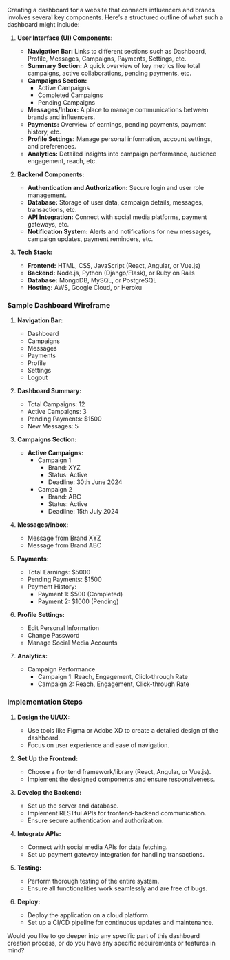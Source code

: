 Creating a dashboard for a website that connects influencers and brands involves several key components. Here’s a structured outline of what such a dashboard might include:

1. **User Interface (UI) Components:**
    - **Navigation Bar:** Links to different sections such as Dashboard, Profile, Messages, Campaigns, Payments, Settings, etc.
    - **Summary Section:** A quick overview of key metrics like total campaigns, active collaborations, pending payments, etc.
    - **Campaigns Section:** 
        - Active Campaigns
        - Completed Campaigns
        - Pending Campaigns
    - **Messages/Inbox:** A place to manage communications between brands and influencers.
    - **Payments:** Overview of earnings, pending payments, payment history, etc.
    - **Profile Settings:** Manage personal information, account settings, and preferences.
    - **Analytics:** Detailed insights into campaign performance, audience engagement, reach, etc.

2. **Backend Components:**
    - **Authentication and Authorization:** Secure login and user role management.
    - **Database:** Storage of user data, campaign details, messages, transactions, etc.
    - **API Integration:** Connect with social media platforms, payment gateways, etc.
    - **Notification System:** Alerts and notifications for new messages, campaign updates, payment reminders, etc.

3. **Tech Stack:**
    - **Frontend:** HTML, CSS, JavaScript (React, Angular, or Vue.js)
    - **Backend:** Node.js, Python (Django/Flask), or Ruby on Rails
    - **Database:** MongoDB, MySQL, or PostgreSQL
    - **Hosting:** AWS, Google Cloud, or Heroku

### Sample Dashboard Wireframe

1. **Navigation Bar:**
    - Dashboard
    - Campaigns
    - Messages
    - Payments
    - Profile
    - Settings
    - Logout

2. **Dashboard Summary:**
    - Total Campaigns: 12
    - Active Campaigns: 3
    - Pending Payments: $1500
    - New Messages: 5

3. **Campaigns Section:**
    - **Active Campaigns:**
        - Campaign 1
            - Brand: XYZ
            - Status: Active
            - Deadline: 30th June 2024
        - Campaign 2
            - Brand: ABC
            - Status: Active
            - Deadline: 15th July 2024

4. **Messages/Inbox:**
    - Message from Brand XYZ
    - Message from Brand ABC

5. **Payments:**
    - Total Earnings: $5000
    - Pending Payments: $1500
    - Payment History:
        - Payment 1: $500 (Completed)
        - Payment 2: $1000 (Pending)

6. **Profile Settings:**
    - Edit Personal Information
    - Change Password
    - Manage Social Media Accounts

7. **Analytics:**
    - Campaign Performance
        - Campaign 1: Reach, Engagement, Click-through Rate
        - Campaign 2: Reach, Engagement, Click-through Rate

### Implementation Steps

1. **Design the UI/UX:**
    - Use tools like Figma or Adobe XD to create a detailed design of the dashboard.
    - Focus on user experience and ease of navigation.

2. **Set Up the Frontend:**
    - Choose a frontend framework/library (React, Angular, or Vue.js).
    - Implement the designed components and ensure responsiveness.

3. **Develop the Backend:**
    - Set up the server and database.
    - Implement RESTful APIs for frontend-backend communication.
    - Ensure secure authentication and authorization.

4. **Integrate APIs:**
    - Connect with social media APIs for data fetching.
    - Set up payment gateway integration for handling transactions.

5. **Testing:**
    - Perform thorough testing of the entire system.
    - Ensure all functionalities work seamlessly and are free of bugs.

6. **Deploy:**
    - Deploy the application on a cloud platform.
    - Set up a CI/CD pipeline for continuous updates and maintenance.

Would you like to go deeper into any specific part of this dashboard creation process, or do you have any specific requirements or features in mind?
